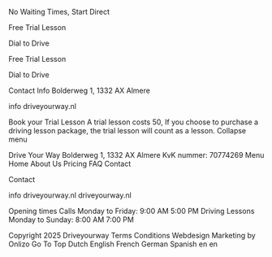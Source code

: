 No Waiting Times, Start Direct

Free Trial Lesson

 Dial to Drive

Free Trial Lesson

 Dial to Drive

 Contact Info
 Bolderweg 1, 1332 AX Almere

 info driveyourway.nl

 Book your Trial Lesson 
A trial lesson costs 50, If you choose to purchase a driving lesson package, the trial lesson will count as a lesson.
Collapse menu

Drive Your Way Bolderweg 1, 1332 AX Almere KvK nummer: 70774269 
 Menu
 Home 
 About Us 
 Pricing 
 FAQ 
 Contact 

 Contact

 info driveyourway.nl
 driveyourway.nl 

 Opening times
 Calls
 Monday to Friday: 9:00 AM 5:00 PM
 Driving Lessons
 Monday to Sunday: 8:00 AM 7:00 PM

 Copyright 2025 Driveyourway Terms Conditions Webdesign Marketing by Onlizo
Go To Top
 Dutch English French German Spanish
en en